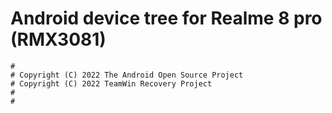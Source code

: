# Android device tree for Realme 8 pro (RMX3081)

```
#
# Copyright (C) 2022 The Android Open Source Project
# Copyright (C) 2022 TeamWin Recovery Project
#
#
```
